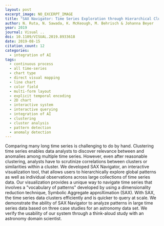 ```yaml
---
layout: post
excerpt_image: NO_EXCERPT_IMAGE
title: "SAX Navigator: Time Series Exploration through Hierarchical Clustering"
author: N. Ruta, N. Sawada, K. McKeough, M. Behrisch & Johanna Beyer
year: 2019
journal: Visual ..
doi: 10.1109/VISUAL.2019.8933618
date: 2019-08-15
citation_count: 12
categories:
  - integration of AI
tags:
  - continuous process
  - all time-series
  - chart type
  - direct visual mapping
  - line chart
  - color field
  - multi-form layout
  - explicit temporal encoding
  - 2D chart
  - interactive system
  - interactive querying
  - integration of AI
  - clustering
  - cluster analysis
  - pattern detection
  - anomaly detection
---
```

Comparing many long time series is challenging to do by hand. Clustering time series enables data analysts to discover relevance between and anomalies among multiple time series. However, even after reasonable clustering, analysts have to scrutinize correlations between clusters or similarities within a cluster. We developed SAX Navigator, an interactive visualization tool, that allows users to hierarchically explore global patterns as well as individual observations across large collections of time series data. Our visualization provides a unique way to navigate time series that involves a "vocabulary of patterns" developed by using a dimensionality reduction technique, Symbolic Aggregate approXimation (SAX). With SAX, the time series data clusters efficiently and is quicker to query at scale. We demonstrate the ability of SAX Navigator to analyze patterns in large time series data based on three case studies for an astronomy data set. We verify the usability of our system through a think-aloud study with an astronomy domain scientist.
